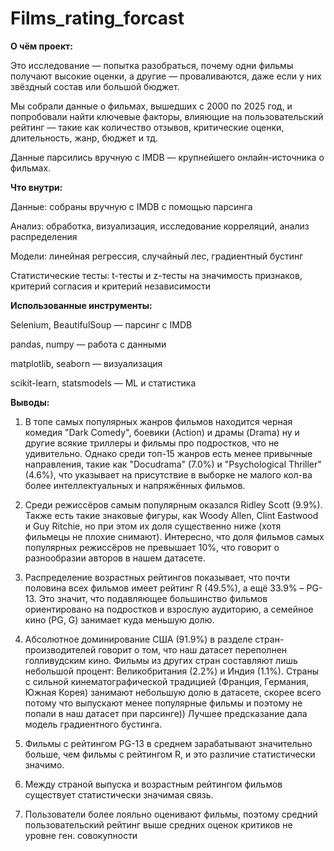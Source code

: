 # Films_rating_forcast

**О чём проект:**

Это исследование — попытка разобраться, почему одни фильмы получают высокие оценки, а другие — проваливаются, даже если у них звёздный состав или большой бюджет.

Мы собрали данные о фильмах, вышедших с 2000 по 2025 год, и попробовали найти ключевые факторы, влияющие на пользовательский рейтинг — такие как количество отзывов, критические оценки, длительность, жанр, бюджет и тд.

Данные парсились вручную с IMDB — крупнейшего онлайн-источника о фильмах.

**Что внутри:**

 Данные: собраны вручную с IMDB с помощью парсинга

 Анализ: обработка, визуализация, исследование корреляций, анализ распределения

 Модели: линейная регрессия, случайный лес, градиентный бустинг

 Статистические тесты: t-тесты и z-тесты на значимость признаков, критерий согласия и критерий независимости

**Использованные инструменты:**

Selenium, BeautifulSoup — парсинг с IMDB

pandas, numpy — работа с данными

matplotlib, seaborn — визуализация

scikit-learn, statsmodels — ML и статистика

**Выводы:**

1. В топе самых популярных жанров фильмов находится черная комедия "Dark Comedy", боевики (Action) и драмы (Drama) ну и другие всякие триллеры и фильмы про подростков, что не удивительно. Однако среди топ-15 жанров есть менее привычные направления, такие как "Docudrama" (7.0%) и "Psychological Thriller" (4.6%), что указывает на присутствие в выборке не малого кол-ва более интеллектуальных и напряжённых фильмов.

2. Среди режиссёров самым популярным оказался Ridley Scott (9.9%). Также есть такие знаковые фигуры, как Woody Allen, Clint Eastwood и Guy Ritchie, но при этом их доля существенно ниже (хотя фильмецы не плохие снимают). Интересно, что доля фильмов самых популярных режиссёров не превышает 10%, что говорит о разнообразии авторов в нашем датасете.

3. Распределение возрастных рейтингов показывает, что почти половина всех фильмов имеет рейтинг R (49.5%), а ещё 33.9% – PG-13. Это значит, что подавляющее большинство фильмов ориентировано на подростков и взрослую аудиторию, а семейное кино (PG, G) занимает куда меньшую долю.

4. Абсолютное доминирование США (91.9%) в разделе стран-производителей говорит о том, что наш датасет переполнен голливудским кино. Фильмы из других стран составляют лишь небольшой процент: Великобритания (2.2%) и Индия (1.1%). Страны с сильной кинематографической традицией (Франция, Германия, Южная Корея) занимают небольшую долю в датасете, скорее всего потому что выпускают менее популярные фильмы и поэтому не попали в наш датасет при парсинге))
Лучшее предсказание дала модель градиентного бустинга.

5. Фильмы с рейтингом PG-13 в среднем зарабатывают значительно больше, чем фильмы с рейтингом R, и это различие статистически значимо.

6. Между страной выпуска и возрастным рейтингом фильмов существует статистически значимая связь.

7. Пользователи более лояльно оценивают фильмы, поэтому средний пользовательский рейтинг выше средних оценок критиков не уровне ген. совокупности
